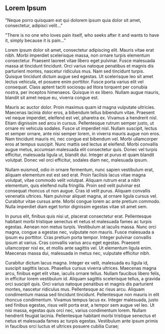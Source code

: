 ## Lorem Ipsum

"Neque porro quisquam est qui dolorem ipsum quia dolor sit amet, consectetur, adipisci velit..."

"There is no one who loves pain itself, who seeks after it and wants to have it, simply because it is pain..."

Lorem ipsum dolor sit amet, consectetur adipiscing elit. Mauris vitae erat nibh. Morbi imperdiet scelerisque massa, non ornare turpis elementum consectetur. Praesent laoreet vitae libero eget pulvinar. Fusce malesuada massa at tincidunt tincidunt. Orci varius natoque penatibus et magnis dis parturient montes, nascetur ridiculus mus. Nam sed tincidunt turpis. Quisque tincidunt dictum augue sed egestas. Ut scelerisque leo sit amet lectus vehicula, et posuere enim porttitor. Fusce porta varius elit vel consequat. Class aptent taciti sociosqu ad litora torquent per conubia nostra, per inceptos himenaeos. Quisque in ex libero. Nullam augue mauris, blandit sit amet neque eu, viverra congue est.

Mauris ac auctor dolor. Proin maximus quam id magna vulputate ultricies. Maecenas lacinia dolor eros, a bibendum tellus bibendum vitae. Praesent vel neque imperdiet, eleifend est vel, pharetra ex. Vivamus a hendrerit nisl. Etiam dignissim sed arcu in cursus. Pellentesque rutrum semper justo, ut ornare mi vehicula sodales. Fusce ut imperdiet nisl. Nullam suscipit, lectus et semper ornare, ante nisi semper lorem, in viverra mauris augue non eros. Nam tincidunt mauris mi, nec congue est bibendum vel. Morbi ullamcorper eros at tempus suscipit. Nunc mattis sed lectus at eleifend. Morbi convallis augue metus, accumsan malesuada elit consectetur quis. Donec vel turpis efficitur, malesuada ligula ut, blandit dui. Integer at purus et quam blandit volutpat. Donec vel orci efficitur, sodales diam nec, malesuada ipsum.

Nullam euismod, odio in ornare fermentum, nunc sapien vestibulum erat, aliquam elementum est est sed erat. Proin facilisis lacus vitae magna volutpat, vitae commodo velit volutpat. Aliquam rutrum erat a nibh elementum, quis eleifend nulla fringilla. Proin sed velit pulvinar est consequat rhoncus ut non augue. Cras id velit purus. Aliquam convallis venenatis ultrices. Nam pulvinar aliquet magna, at ornare ligula cursus vel. Curabitur vitae cursus ante. Morbi congue lorem ac ante pretium commodo. Nulla imperdiet diam eget tortor dignissim egestas vitae sit amet sem.

In purus elit, finibus quis nisi ut, placerat consectetur erat. Pellentesque habitant morbi tristique senectus et netus et malesuada fames ac turpis egestas. Aenean non metus turpis. Vestibulum at iaculis massa. Nunc orci magna, congue a egestas nec, vulputate non mauris. Fusce malesuada a ipsum eu porttitor. Cras pretium porta tempor. Integer pulvinar convallis ipsum at varius. Cras convallis varius arcu eget egestas. Praesent ullamcorper nisl ex, et mollis ante sagittis vel. Ut elementum ligula enim. Maecenas massa dui, malesuada in metus nec, vulputate efficitur nibh.

Curabitur dictum lacus magna. Integer ex velit, malesuada eu ligula id, suscipit sagittis lacus. Phasellus cursus viverra ultrices. Maecenas magna arcu, finibus eget elit vitae, iaculis ornare tellus. Nullam faucibus libero felis, in efficitur lorem vestibulum id. Aliquam sagittis scelerisque tellus, a gravida orci suscipit quis. Orci varius natoque penatibus et magnis dis parturient montes, nascetur ridiculus mus. Pellentesque ac risus arcu. Aliquam condimentum massa sed tincidunt tincidunt. Pellentesque non mauris in elit rhoncus condimentum. Vivamus tempus lacus ex. Integer malesuada, justo sed finibus egestas, risus velit porta erat, a tempor sem augue vel leo. Ut nisi massa, egestas quis orci nec, varius condimentum lorem. Nullam hendrerit feugiat lacinia. Pellentesque habitant morbi tristique senectus et netus et malesuada fames ac turpis egestas. Vestibulum ante ipsum primis in faucibus orci luctus et ultrices posuere cubilia Curae;